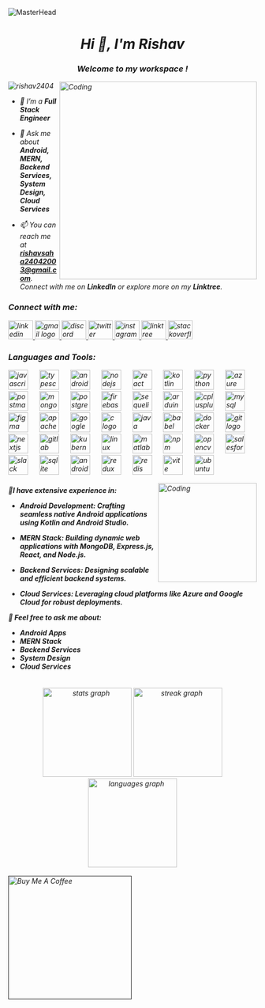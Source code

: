 ![MasterHead](https://user-images.githubusercontent.com/74038190/241765440-80728820-e06b-4f96-9c9e-9df46f0cc0a5.gif)
<h1 align="center"><i>Hi 👋, I'm Rishav<i></h1>
<h3 align="center">Welcome to my workspace !</h3>
<img align="right" alt="Coding" width="400" src="https://media0.giphy.com/avatars/HeyAutoHQ/DgfrJNR8oUyv.gif">

<p align="left"> <img src="https://komarev.com/ghpvc/?username=rishav2404&label=Profile%20views&color=0e75b6&style=flat" alt="rishav2404" /> </p>

- 🌱 I’m a **Full Stack Engineer**

- 💬 Ask me about **Android, MERN, Backend Services,
    System Design, Cloud Services**

- 📫 You can reach me at **rishavsaha24042003@gmail.com**. Connect with me on **LinkedIn** or explore more on my **Linktree**.


<!--Connect with me : - -->

<h3 align="left">Connect with me:</h3>
<p align="left">
  <a href="https://www.linkedin.com/in/rishav24/" target="_blank">
        <img src="https://raw.githubusercontent.com/maurodesouza/profile-readme-generator/master/src/assets/icons/social/linkedin/default.svg"
            width="50" height="38" alt="linkedin logo" />
    </a>
    <a href="rishavsaha24042003@gmail.com" target="_blank">
        <img src="https://raw.githubusercontent.com/maurodesouza/profile-readme-generator/master/src/assets/icons/social/gmail/default.svg"
            width="50" height="38" alt="gmail logo" />
    </a>
    <a href="rishav2404" target="_blank">
        <img src="https://raw.githubusercontent.com/maurodesouza/profile-readme-generator/master/src/assets/icons/social/discord/default.svg"
            width="50" height="38" alt="discord logo" />
    </a>
    <a href="https://twitter.com/RISHAV0424" target="_blank">
        <img src="https://raw.githubusercontent.com/maurodesouza/profile-readme-generator/master/src/assets/icons/social/twitter/default.svg"
            width="50" height="38" alt="twitter logo" />
    </a>
    <a href="https://www.instagram.com/rishav_saha_24/" target="_blank">
        <img src="https://raw.githubusercontent.com/maurodesouza/profile-readme-generator/master/src/assets/icons/social/instagram/default.svg"
            width="50" height="38" alt="instagram logo" />
    </a>
    <a href="https://linktr.ee/rishav24" target="_blank">
        <img src="https://raw.githubusercontent.com/maurodesouza/profile-readme-generator/master/src/assets/icons/social/linktree/default.svg"
            width="50" height="38" alt="linktree logo" />
    </a>
    <a href="https://stackoverflow.com/users/22132629/rishav" target="_blank">
        <img src="https://raw.githubusercontent.com/maurodesouza/profile-readme-generator/master/src/assets/icons/social/stackoverflow/default.svg"
            width="50" height="38" alt="stackoverflow logo" />
    </a>
</p>



<!--LANGUAGE AND TOOLS : - -->

<h3 align="left">Languages and Tools:</h3>
<p align="left">
    <img src="https://cdn.jsdelivr.net/gh/devicons/devicon/icons/javascript/javascript-original.svg" height="40"
        alt="javascript logo" />
    <img width="15" />
    <img src="https://cdn.jsdelivr.net/gh/devicons/devicon/icons/typescript/typescript-original.svg" height="40"
        alt="typescript logo" />
    <img width="15" />
    <img src="https://cdn.jsdelivr.net/gh/devicons/devicon/icons/androidstudio/androidstudio-original.svg" height="40"
        alt="androidstudio logo" />
    <img width="15" />
    <img src="https://cdn.jsdelivr.net/gh/devicons/devicon/icons/nodejs/nodejs-original.svg" height="40"
        alt="nodejs logo" />
    <img width="15" />
    <img src="https://cdn.jsdelivr.net/gh/devicons/devicon/icons/react/react-original.svg" height="40"
        alt="react logo" />
    <img width="15" />
    <img src="https://cdn.jsdelivr.net/gh/devicons/devicon/icons/kotlin/kotlin-original.svg" height="40"
        alt="kotlin logo" />
    <img width="15" />
    <img src="https://cdn.jsdelivr.net/gh/devicons/devicon/icons/python/python-original.svg" height="40"
        alt="python logo" />
    <img width="15" />
    <img src="https://cdn.jsdelivr.net/gh/devicons/devicon/icons/azure/azure-original.svg" height="40"
        alt="azure logo" />
    <img width="15" />
    <img src="https://cdn.simpleicons.org/postman/FF6C37" height="40" alt="postman logo" />
    <img width="15" />
    <img src="https://cdn.jsdelivr.net/gh/devicons/devicon/icons/mongodb/mongodb-original.svg" height="40"
        alt="mongodb logo" />
    <img width="15" />
    <img src="https://cdn.jsdelivr.net/gh/devicons/devicon/icons/postgresql/postgresql-original.svg" height="40"
        alt="postgresql logo" />
    <img width="15" />
    <img src="https://cdn.jsdelivr.net/gh/devicons/devicon/icons/firebase/firebase-plain.svg" height="40"
        alt="firebase logo" />
    <img width="15" />
    <img src="https://cdn.jsdelivr.net/gh/devicons/devicon/icons/sequelize/sequelize-original.svg" height="40"
        alt="sequelize logo" />
    <img width="15" />
    <img src="https://cdn.jsdelivr.net/gh/devicons/devicon/icons/arduino/arduino-original.svg" height="40"
        alt="arduino logo" />
    <img width="15" />
    <img src="https://cdn.jsdelivr.net/gh/devicons/devicon/icons/cplusplus/cplusplus-original.svg" height="40"
        alt="cplusplus logo" />
    <img width="15" />
    <img src="https://cdn.jsdelivr.net/gh/devicons/devicon/icons/mysql/mysql-original.svg" height="40"
        alt="mysql logo" />
    <img width="15" />
    <img src="https://cdn.jsdelivr.net/gh/devicons/devicon/icons/figma/figma-original.svg" height="40"
        alt="figma logo" />
    <img width="15" />
    <img src="https://cdn.jsdelivr.net/gh/devicons/devicon/icons/apache/apache-original.svg" height="40"
        alt="apache logo" />
    <img width="15" />
    <img src="https://cdn.jsdelivr.net/gh/devicons/devicon/icons/googlecloud/googlecloud-original.svg" height="40"
        alt="googlecloud logo" />
    <img width="15" />
    <img src="https://cdn.jsdelivr.net/gh/devicons/devicon/icons/c/c-original.svg" height="40" alt="c logo" />
    <img width="15" />
    <img src="https://cdn.jsdelivr.net/gh/devicons/devicon/icons/java/java-original.svg" height="40" alt="java logo" />
    <img width="15" />
    <img src="https://cdn.jsdelivr.net/gh/devicons/devicon/icons/babel/babel-original.svg" height="40"
        alt="babel logo" />
    <img width="15" />
    <img src="https://cdn.jsdelivr.net/gh/devicons/devicon/icons/docker/docker-original.svg" height="40"
        alt="docker logo" />
    <img width="15" />
    <img src="https://cdn.jsdelivr.net/gh/devicons/devicon/icons/git/git-original.svg" height="40" alt="git logo" />
    <img width="15" />
    <img src="https://cdn.jsdelivr.net/gh/devicons/devicon/icons/nextjs/nextjs-original.svg" height="40"
        alt="nextjs logo" />
    <img width="15" />
    <img src="https://cdn.jsdelivr.net/gh/devicons/devicon/icons/gitlab/gitlab-original.svg" height="40"
        alt="gitlab logo" />
    <img width="15" />
    <img src="https://cdn.jsdelivr.net/gh/devicons/devicon/icons/kubernetes/kubernetes-plain.svg" height="40"
        alt="kubernetes logo" />
    <img width="15" />
    <img src="https://cdn.jsdelivr.net/gh/devicons/devicon/icons/linux/linux-original.svg" height="40"
        alt="linux logo" />
    <img width="15" />
    <img src="https://cdn.jsdelivr.net/gh/devicons/devicon/icons/matlab/matlab-original.svg" height="40"
        alt="matlab logo" />
    <img width="15" />
    <img src="https://cdn.jsdelivr.net/gh/devicons/devicon/icons/npm/npm-original-wordmark.svg" height="40"
        alt="npm logo" />
    <img width="15" />
    <img src="https://cdn.jsdelivr.net/gh/devicons/devicon/icons/opencv/opencv-original.svg" height="40"
        alt="opencv logo" />
    <img width="15" />
    <img src="https://cdn.jsdelivr.net/gh/devicons/devicon/icons/salesforce/salesforce-original.svg" height="40"
        alt="salesforce logo" />
    <img width="15" />
    <img src="https://cdn.jsdelivr.net/gh/devicons/devicon/icons/slack/slack-original.svg" height="40"
        alt="slack logo" />
    <img width="15" />
    <img src="https://cdn.jsdelivr.net/gh/devicons/devicon/icons/sqlite/sqlite-original.svg" height="40"
        alt="sqlite logo" />
    <img width="15" />
    <img src="https://cdn.simpleicons.org/android/3DDC84" height="40" alt="android logo" />
    <img width="15" />
    <img src="https://cdn.simpleicons.org/redux/764ABC" height="40" alt="redux logo" />
    <img width="15" />
    <img src="https://cdn.simpleicons.org/redis/DC382D" height="40" alt="redis logo" />
    <img width="15" />
    <img src="https://skillicons.dev/icons?i=vite" height="40" alt="vite logo" />
    <img width="15" />
    <img src="https://cdn.simpleicons.org/ubuntu/E95420" height="40" alt="ubuntu logo" />
</p>


<!--ABOUT SECTION WITH SIDE GIFYY-->
<img align="right" alt="Coding" width="200" src="https://media0.giphy.com/avatars/HeyAutoHQ/DgfrJNR8oUyv.gif">
<h4 align="left">
  🌱I have extensive experience in:
  <br>

- Android Development: Crafting seamless native Android applications using Kotlin and Android Studio.
- MERN Stack: Building dynamic web applications with MongoDB, Express.js, React, and Node.js.

- Backend Services: Designing scalable and efficient backend systems.
- Cloud Services: Leveraging cloud platforms like Azure and Google Cloud for robust deployments.

💬 Feel free to ask me about:

- Android Apps
- MERN Stack
- Backend Services
- System Design
- Cloud Services
</h4>

<br clear="both">


<div align="center">
    <img src="https://github-readme-stats.vercel.app/api?username=rishav2404&hide_title=true&hide_rank=false&show_icons=true&include_all_commits=true&count_private=true&disable_animations=false&theme=blue-green&locale=en&hide_border=false"
        height="180" alt="stats graph" />
    <img src="https://streak-stats.demolab.com?user=rishav2404&locale=en&mode=weekly&theme=blue-green&hide_border=false&border_radius=5"
        height="180" alt="streak graph" />
    <img src="https://github-readme-stats.vercel.app/api/top-langs?username=rishav2404&locale=en&hide_title=true&layout=compact&card_width=1000&langs_count=20&theme=rose_pine&hide_border=false"
        height="180" alt="languages graph" />
</div>


<br clear="both">

<!--DIGITAL OCEAN BADGE-->
  <!-- [![An image of @rishav2404's Holopin badges, which is a link to view their full Holopin profile](https://holopin.me/rishav2404)](https://holopin.io/@rishav2404)  -->

<!-- SNAKE ANIMATION -->



<!-- BUY ME A COFFEE -->
<div align="left">
  <a href="" target="_blank"><img src="https://cdn.buymeacoffee.com/buttons/v2/default-red.png" alt="Buy Me A Coffee" width="250" ></a>
</div>
